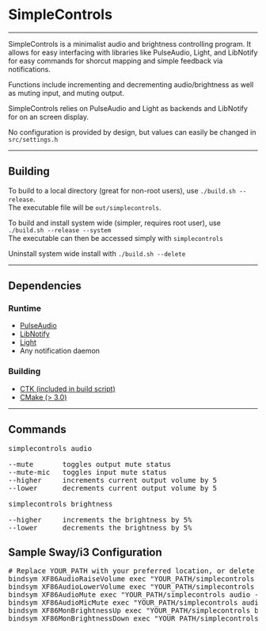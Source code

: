 # SimpleControls
___

SimpleControls is a minimalist audio and brightness controlling program.
It allows for easy interfacing with libraries like PulseAudio, Light, and LibNotify for
easy commands for shorcut mapping and simple feedback via notifications.

Functions include incrementing and decrementing audio/brightness as well as muting input, and muting output.  

SimpleControls relies on PulseAudio and Light as backends and LibNotify for on an screen display.  

No configuration is provided by design, but values can easily be changed in `src/settings.h`  

___
## Building
  
To build to a local directory (great for non-root users), use `./build.sh --release`.  
The executable file will be `out/simplecontrols`.  
  
To build and install system wide (simpler, requires root user), use `./build.sh --release --system`  
The executable can then be accessed simply with `simplecontrols`  

Uninstall system wide install with `./build.sh --delete`

___
## Dependencies

### Runtime

- [PulseAudio](https://www.freedesktop.org/wiki/Software/PulseAudio/)
- [LibNotify](https://github.com/GNOME/libnotify)
- [Light](https://github.com/klaxalk/light/tree/master)
- Any notification daemon  

### Building

- [CTK (included in build script)](https://github.com/higgsbi/ctk)
- [CMake (> 3.0)](https://cmake.org/)

___
## Commands

<pre>
simplecontrols audio

--mute       toggles output mute status  
--mute-mic   toggles input mute status  
--higher     increments current output volume by 5  
--lower      decrements current output volume by 5  
  
simplecontrols brightness  
  
--higher     increments the brightness by 5%  
--lower      decrements the brightness by 5%  
</pre>


## Sample Sway/i3 Configuration

<pre>
# Replace YOUR_PATH with your preferred location, or delete if system install was used
bindsym XF86AudioRaiseVolume exec "YOUR_PATH/simplecontrols audio --higher"
bindsym XF86AudioLowerVolume exec "YOUR_PATH/simplecontrols audio --lower"
bindsym XF86AudioMute exec "YOUR_PATH/simplecontrols audio --mute"
bindsym XF86AudioMicMute exec "YOUR_PATH/simplecontrols audio --mute-mic"
bindsym XF86MonBrightnessUp exec "YOUR_PATH/simplecontrols brightness --higher"
bindsym XF86MonBrightnessDown exec "YOUR_PATH/simplecontrols brightness --lower"
</pre>
